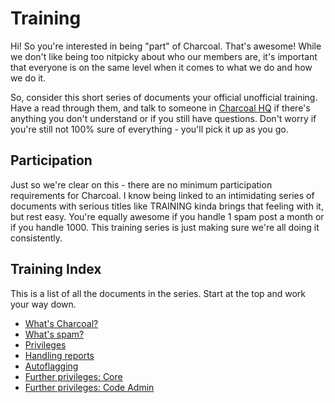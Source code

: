 ---
---

# Training
Hi! So you're interested in being "part" of Charcoal. That's awesome! While we don't like
being too nitpicky about who our members are, it's important that everyone is on the same
level when it comes to what we do and how we do it.

So, consider this short series of documents your official unofficial training. Have a read
through them, and talk to someone in [Charcoal HQ][hq] if there's anything you don't
understand or if you still have questions. Don't worry if you're still not 100% sure of
everything - you'll pick it up as you go.

## Participation
Just so we're clear on this - there are no minimum participation requirements for
Charcoal. I know being linked to an intimidating series of documents with serious titles
like TRAINING kinda brings that feeling with it, but rest easy. You're equally awesome if
you handle 1 spam post a month or if you handle 1000. This training series is just making
sure we're all doing it consistently.

## Training Index
This is a list of all the documents in the series. Start at the top and work your way down.

 - [What's Charcoal?][1]
 - [What's spam?][2]
 - [Privileges][3]
 - [Handling reports][4]
 - [Autoflagging][5]
 - [Further privileges: Core][6]
 - [Further privileges: Code Admin][7]

[hq]: https://chat.stackexchange.com/rooms/11540/charcoal-hq
[1]: /training/charcoal
[2]: /training/spam
[3]: /training/privileges
[4]: /training/reports
[5]: /training/autoflagging
[6]: /training/core
[7]: /training/code-admin
